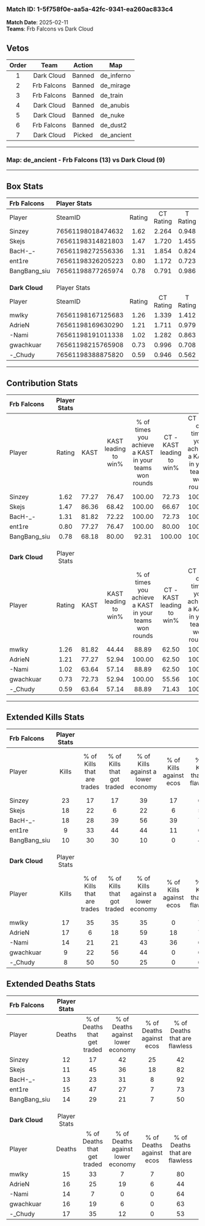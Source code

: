 ### Match ID: 1-5f758f0e-aa5a-42fc-9341-ea260ac833c4  
**Match Date**: 2025-02-11  
**Teams**: Frb Falcons vs Dark Cloud  

## Vetos  

| Order | Team | Action | Map |
| :---: | :--: | :----: | --- |
| 1 | Dark Cloud | Banned | de_inferno |
| 2 | Frb Falcons | Banned | de_mirage |
| 3 | Frb Falcons | Banned | de_train |
| 4 | Dark Cloud | Banned | de_anubis |
| 5 | Dark Cloud | Banned | de_nuke |
| 6 | Frb Falcons | Banned | de_dust2 |
| 7 | Dark Cloud | Picked | de_ancient |

---  

### **Map**: de_ancient - Frb Falcons (13) vs Dark Cloud (9)  
---  

## Box Stats  

| **Frb Falcons** | Player Stats      |        |           |          |       |       |       |         |        |      |     |
| :- | :- | :-: | :-: | :-: | :-: | :-: | :-: | :-: | :-: | :-: | :-: |
| Player          | SteamID           | Rating | CT Rating | T Rating | KAST  |  ADR  | Kills | Assists | Deaths | K/D  | HS% |
| Sinzey          | 76561198018474632 |  1.62  |   2.264   |  0.948   | 77.27 | 111.4 |  23   |    5    |   12   | 1.92 | 43  |
| Skejs           | 76561198314821803 |  1.47  |   1.720   |  1.455   | 86.36 | 95.4  |  18   |    7    |   11   | 1.64 | 44  |
| BacH-_-         | 76561198272556336 |  1.31  |   1.854   |  0.824   | 81.82 | 73.5  |  18   |    6    |   13   | 1.38 | 38  |
| ent1re          | 76561198326205223 |  0.80  |   1.172   |  0.723   | 77.27 | 47.1  |   9   |    7    |   15   | 0.60 | 55  |
| BangBang_siu    | 76561198877265974 |  0.78  |   0.791   |  0.986   | 68.18 | 50.0  |  10   |    2    |   14   | 0.71 | 60  |
|                 |                   |        |           |          |       |       |       |         |        |      |     |
|                 |                   |        |           |          |       |       |       |         |        |      |     |
|                 |                   |        |           |          |       |       |       |         |        |      |     |
| **Dark Cloud**  | Player Stats      |        |           |          |       |       |       |         |        |      |     |
| Player          | SteamID           | Rating | CT Rating | T Rating | KAST  |  ADR  | Kills | Assists | Deaths | K/D  | HS% |
| mwlky           | 76561198167125683 |  1.26  |   1.339   |  1.412   | 81.82 | 84.1  |  17   |    5    |   15   | 1.13 | 64  |
| AdrieN          | 76561198169630290 |  1.21  |   1.711   |  0.979   | 77.27 | 90.6  |  17   |    4    |   16   | 1.06 | 52  |
| -Nami           | 76561198191011338 |  1.02  |   1.282   |  0.863   | 63.64 | 79.3  |  14   |    7    |   14   | 1.00 | 50  |
| gwachkuar       | 76561198215765908 |  0.73  |   0.996   |  0.708   | 72.73 | 47.1  |   9   |    5    |   16   | 0.56 | 22  |
| -_Chudy         | 76561198388875820 |  0.59  |   0.946   |  0.562   | 63.64 | 44.9  |   8   |    4    |   17   | 0.47 | 50  |
---  

## Contribution Stats  

| **Frb Falcons** | Player Stats |       |                      |                                                        |                           |                                                             |                          |                                                            |
| :- | :-: | :-: | :-: | :-: | :-: | :-: | :-: | :-: |
| Player          |    Rating    | KAST  | KAST leading to win% | % of times you achieve a KAST in your teams won rounds | CT - KAST leading to win% | CT - % of times you achieve a KAST in your teams won rounds | T - KAST leading to win% | T - % of times you achieve a KAST in your teams won rounds |
| Sinzey          |     1.62     | 77.27 |        76.47         |                         100.00                         |           72.73           |                           100.00                            |          83.33           |                           100.00                           |
| Skejs           |     1.47     | 86.36 |        68.42         |                         100.00                         |           66.67           |                           100.00                            |          71.43           |                           100.00                           |
| BacH-_-         |     1.31     | 81.82 |        72.22         |                         100.00                         |           72.73           |                           100.00                            |          71.43           |                           100.00                           |
| ent1re          |     0.80     | 77.27 |        76.47         |                         100.00                         |           80.00           |                           100.00                            |          71.43           |                           100.00                           |
| BangBang_siu    |     0.78     | 68.18 |        80.00         |                         92.31                          |          100.00           |                           100.00                            |          57.14           |                           80.00                            |
|                 |              |       |                      |                                                        |                           |                                                             |                          |                                                            |
|                 |              |       |                      |                                                        |                           |                                                             |                          |                                                            |
|                 |              |       |                      |                                                        |                           |                                                             |                          |                                                            |
| **Dark Cloud**  | Player Stats |       |                      |                                                        |                           |                                                             |                          |                                                            |
| Player          |    Rating    | KAST  | KAST leading to win% | % of times you achieve a KAST in your teams won rounds | CT - KAST leading to win% | CT - % of times you achieve a KAST in your teams won rounds | T - KAST leading to win% | T - % of times you achieve a KAST in your teams won rounds |
| mwlky           |     1.26     | 81.82 |        44.44         |                         88.89                          |           62.50           |                           100.00                            |          30.00           |                           75.00                            |
| AdrieN          |     1.21     | 77.27 |        52.94         |                         100.00                         |           62.50           |                           100.00                            |          44.44           |                           100.00                           |
| -Nami           |     1.02     | 63.64 |        57.14         |                         88.89                          |           62.50           |                           100.00                            |          50.00           |                           75.00                            |
| gwachkuar       |     0.73     | 72.73 |        52.94         |                         100.00                         |           55.56           |                           100.00                            |          50.00           |                           100.00                           |
| -_Chudy         |     0.59     | 63.64 |        57.14         |                         88.89                          |           71.43           |                           100.00                            |          42.86           |                           75.00                            |
---  

## Extended Kills Stats  

| **Frb Falcons** | Player Stats |                            |                            |                                    |                         |                              |                                 |                                       |                    |           |
| :- | :-: | :-: | :-: | :-: | :-: | :-: | :-: | :-: | :-: | :-: |
| Player          |    Kills     | % of Kills that are trades | % of Kills that got traded | % of Kills against a lower economy | % of Kills against ecos | % of Kills that are flawless | % of Kills that are close duels | % of Kills that are assisted by flash | Pistol Round Kills | AWP Kills |
| Sinzey          |      23      |             17             |             17             |                 39                 |           17            |              61              |                9                |                   9                   |         4          |     6     |
| Skejs           |      18      |             22             |             6              |                 22                 |            6            |              56              |                6                |                   0                   |         1          |     0     |
| BacH-_-         |      18      |             28             |             39             |                 56                 |           39            |              72              |                0                |                   6                   |         2          |     0     |
| ent1re          |      9       |             33             |             44             |                 44                 |           11            |              67              |                0                |                  11                   |         0          |     0     |
| BangBang_siu    |      10      |             30             |             30             |                 10                 |            0            |              40              |                0                |                  10                   |         3          |     0     |
|                 |              |                            |                            |                                    |                         |                              |                                 |                                       |                    |           |
|                 |              |                            |                            |                                    |                         |                              |                                 |                                       |                    |           |
|                 |              |                            |                            |                                    |                         |                              |                                 |                                       |                    |           |
| **Dark Cloud**  | Player Stats |                            |                            |                                    |                         |                              |                                 |                                       |                    |           |
| Player          |    Kills     | % of Kills that are trades | % of Kills that got traded | % of Kills against a lower economy | % of Kills against ecos | % of Kills that are flawless | % of Kills that are close duels | % of Kills that are assisted by flash | Pistol Round Kills | AWP Kills |
| mwlky           |      17      |             35             |             35             |                 35                 |            0            |              71              |                0                |                   6                   |         2          |     4     |
| AdrieN          |      17      |             6              |             18             |                 59                 |           18            |              71              |                0                |                   6                   |         0          |     0     |
| -Nami           |      14      |             21             |             21             |                 43                 |           36            |              64              |                0                |                   7                   |         1          |     0     |
| gwachkuar       |      9       |             22             |             56             |                 44                 |            0            |              67              |                0                |                   0                   |         0          |     0     |
| -_Chudy         |      8       |             50             |             50             |                 25                 |            0            |              63              |                0                |                   0                   |         1          |     0     |
## Extended Deaths Stats  

| **Frb Falcons** | Player Stats |                             |                                   |                          |                               |                            |                           |               |
| :- | :-: | :-: | :-: | :-: | :-: | :-: | :-: | :-: |
| Player          |    Deaths    | % of Deaths that get traded | % of Deaths against lower economy | % of Deaths against ecos | % of Deaths that are flawless | % of Deaths that are close | % of Deaths while blinded | Deaths to AWP |
| Sinzey          |      12      |             17              |                42                 |            25            |              42               |             0              |             8             |       0       |
| Skejs           |      11      |             45              |                36                 |            18            |              82               |             0              |             9             |       0       |
| BacH-_-         |      13      |             23              |                31                 |            8             |              92               |             0              |             0             |       0       |
| ent1re          |      15      |             47              |                27                 |            7             |              73               |             0              |             7             |       2       |
| BangBang_siu    |      14      |             29              |                21                 |            7             |              50               |             0              |             0             |       2       |
|                 |              |                             |                                   |                          |                               |                            |                           |               |
|                 |              |                             |                                   |                          |                               |                            |                           |               |
|                 |              |                             |                                   |                          |                               |                            |                           |               |
| **Dark Cloud**  | Player Stats |                             |                                   |                          |                               |                            |                           |               |
| Player          |    Deaths    | % of Deaths that get traded | % of Deaths against lower economy | % of Deaths against ecos | % of Deaths that are flawless | % of Deaths that are close | % of Deaths while blinded | Deaths to AWP |
| mwlky           |      15      |             33              |                 7                 |            7             |              80               |             0              |             0             |       0       |
| AdrieN          |      16      |             25              |                19                 |            6             |              44               |             13             |             0             |       4       |
| -Nami           |      14      |              7              |                 0                 |            0             |              64               |             0              |             7             |       1       |
| gwachkuar       |      16      |             19              |                 6                 |            0             |              63               |             0              |             0             |       1       |
| -_Chudy         |      17      |             35              |                12                 |            0             |              53               |             6              |            24             |       0       |
